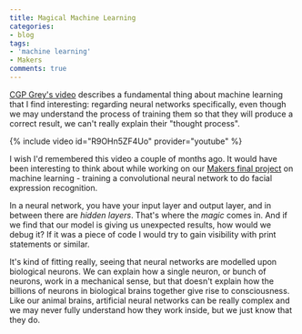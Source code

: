 ```yaml
---
title: Magical Machine Learning
categories:
- blog
tags:
- 'machine learning'
- Makers
comments: true
---
```

[CGP Grey's video](https://www.youtube.com/watch?v=R9OHn5ZF4Uo) describes a fundamental thing about machine learning that I find interesting: regarding neural networks specifically, even though we may understand the process of training them so that they will produce a correct result, we can't really explain their "thought process".<!--more-->

{% include video id="R9OHn5ZF4Uo" provider="youtube" %}

I wish I'd remembered this video a couple of months ago. It would have been interesting to think about while working on our [Makers final project](https://github.com/dafuloth/soda) on machine learning - training a convolutional neural network to do facial expression recognition.

In a neural network, you have your input layer and output layer, and in between there are *hidden layers*. That's where the *magic* comes in. And if we find that our model is giving us unexpected results, how would we debug it? If it was a piece of code I would try to gain visibility with print statements or similar.

It's kind of fitting really, seeing that neural networks are modelled upon biological neurons. We can explain how a single neuron, or bunch of neurons, work in a mechanical sense, but that doesn't explain how the billions of neurons in biological brains together give rise to consciousness. Like our animal brains, artificial neural networks can be really complex and we may never fully understand how they work inside, but we just know that they do.

